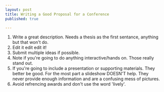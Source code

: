 ```yaml
---
layout: post
title: Writing a Good Proposal for a Conference
published: true

---
```


1. Write a great description. Needs a thesis as the first sentance, anything but that won't do.
2. Edit it edit edit it!
3. Submit multiple ideas if possible.
4. Note if you're going to do anything interactive/hands on. Those really stand out.
5. If you're going to include a presentation or supporting materials. They better be good. For the most part a slideshow DOESN'T help. They never provide enough information and are a confusing mess of pictures.
6. Avoid refrencing awards and don't use the word 'lively'.
